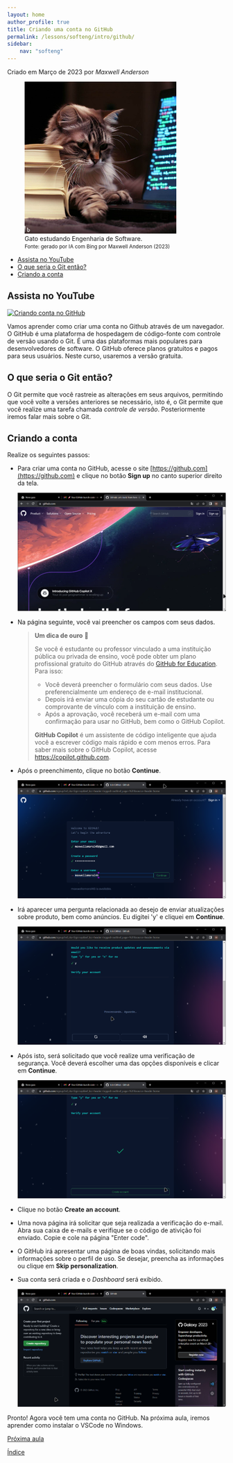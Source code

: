 ```yaml
---
layout: home
author_profile: true
title: Criando uma conta no GitHub
permalink: /lessons/softeng/intro/github/
sidebar:
    nav: "softeng"
---
```

Criado em Março de 2023 por *Maxwell Anderson*

<figure>
    <img src="../../../../assets/images/gpt/cat_studying2.jpg" width="350" alt="Gato estudando. Prompt: Create an image of a cat studying software engineering">
    <figcaption>Gato estudando Engenharia de Software.</figcaption>
    <small>Fonte: gerado por IA com Bing por Maxwell Anderson (2023)</small>
</figure>

- [Assista no YouTube](#assista-no-youtube)
- [O que seria o Git então?](#o-que-seria-o-git-então)
- [Criando a conta](#criando-a-conta)

## Assista no YouTube

[![Criando conta no GitHub](https://res.cloudinary.com/marcomontalbano/image/upload/v1679850387/video_to_markdown/images/youtube--LZl3EllpUsY-c05b58ac6eb4c4700831b2b3070cd403.jpg)](https://youtu.be/LZl3EllpUsY "Criando conta no GitHub")

Vamos aprender como criar uma conta no Github através de um navegador. O GitHub é uma plataforma de hospedagem de código-fonte com controle de versão usando o Git. É uma das plataformas mais populares para desenvolvedores de software. O GitHub oferece planos gratuitos e pagos para seus usuários. Neste curso, usaremos a versão gratuita.

## O que seria o Git então?

O Git permite que você rastreie as alterações em seus arquivos, permitindo que você volte a versões anteriores se necessário, isto é, o Git permite que você realize uma tarefa chamada *controle de versão*. Posteriormente iremos falar mais sobre o Git.

## Criando a conta

Realize os seguintes passos:

- Para criar uma conta no GitHub, acesse o site [https://github.com](https://github.com) e clique no botão **Sign up** no canto superior direito da tela.

  ![Página principal do GitHub](../../../../assets/images/lessons/github01.png)

- Na página seguinte, você vai preencher os campos com seus dados.

    > **Um dica de ouro** 🤩
    >
    > Se você é estudante ou professor vinculado a uma instituição pública ou privada de ensino, você pode obter um plano profissional gratuito do GitHub através do [GitHub for Education](https://education.github.com/pack). Para isso:
    >
    > - Você deverá preencher o formulário com seus dados. Use preferencialmente um endereço de e-mail institucional.
    > - Depois irá enviar uma cópia do seu cartão de estudante ou comprovante de vínculo com a instituição de ensino.
    > - Após a aprovação, você receberá um e-mail com uma confirmação para usar no GitHub, bem como o GitHub Copilot.
    >
    > **GitHub Copilot** é um assistente de código inteligente que ajuda você a escrever código mais rápido e com menos erros. Para saber mais sobre o GitHub Copilot, acesse <https://copilot.github.com>.

- Após o preenchimento, clique no botão **Continue**.

  ![Página de preenchimento](../../../../assets/images/lessons/github02.png)

- Irá aparecer uma pergunta relacionada ao desejo de enviar atualizações sobre produto, bem como anúncios. Eu digitei 'y' e cliquei em **Continue**.

  ![Pergunta sobre envio de atualizações e anúncios](../../../../assets/images/lessons/github03.png)

- Após isto, será solicitado que você realize uma verificação de segurança. Você deverá escolher uma das opções disponíveis e clicar em **Continue**.

  ![Verificação de segurança](../../../../assets/images/lessons/github04.png)

- Clique no botão **Create an account**.
- Uma nova página irá solicitar que seja realizada a verificação do e-mail. Abra sua caixa de e-mails e verifique se o código de ativição foi enviado. Copie e cole na página "Enter code".
- O GitHub irá apresentar uma página de boas vindas, solicitando mais informações sobre o perfil de uso. Se desejar, preencha as informações ou clique em **Skip personalization**.
- Sua conta será criada e o *Dashboard* será exibido.

  ![Dashboard](../../../../assets/images/lessons/github05.png)

Pronto! Agora você tem uma conta no GitHub. Na próxima aula, iremos aprender como instalar o VSCode no Windows.

[Próxima aula](/lessons/softeng/intro/git/)

[Índice](/lessons/softeng/)
